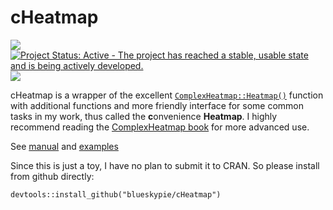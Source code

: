 
<!-- README.md is generated from README.Rmd. Please edit that file -->

# cHeatmap

[![](https://img.shields.io/badge/devel%20version-0.2.1-blue.svg)](https://github.com/blueskypie/cHeatmap)
[![Project Status: Active - The project has reached a stable, usable
state and is being actively
developed.](https://www.repostatus.org/badges/latest/active.svg)](https://www.repostatus.org/#active)
[![](https://img.shields.io/badge/lifecycle-stable-brightgreen.svg)](https://lifecycle.r-lib.org/articles/stages.html#stable)

cHeatmap is a wrapper of the excellent
[`ComplexHeatmap::Heatmap()`](https://jokergoo.github.io/ComplexHeatmap/reference/Heatmap.html)
function with additional functions and more friendly interface for some
common tasks in my work, thus called the **c**onvenience **Heatmap**. I
highly recommend reading the [ComplexHeatmap
book](https://jokergoo.github.io/ComplexHeatmap-reference/book/index.html)
for more advanced use.

See [manual](https://blueskypie.github.io/cHeatmap/reference/index.html)
and
[examples](https://blueskypie.github.io/cHeatmap/articles/cHeatmap-intro.html)

Since this is just a toy, I have no plan to submit it to CRAN. So please
install from github directly:

`devtools::install_github("blueskypie/cHeatmap")`
